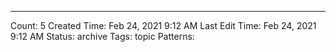 ---
Count: 5
Created Time: Feb 24, 2021 9:12 AM
Last Edit Time: Feb 24, 2021 9:12 AM
Status: archive
Tags: topic
Patterns: 